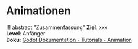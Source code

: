 # Animationen

!!! abstract "Zusammenfassung"
    **Ziel**: xxx<br>
    **Level**: Anfänger<br>
    **Doku**: [Godot Dokumentation - Tutorials - Animation](https://docs.godotengine.org/de/stable/tutorials/animation/index.html)

